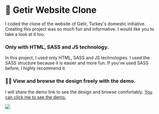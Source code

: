 <h1 >🛵 Getir Website Clone</h1>

<p>I coded the clone of the website of Getir, Turkey's domestic initiative. Creating this project was so much fun and informative. I would like you to take a look at it too.</p>
<h3>Only with HTML, SASS and JS technology.</h3>
<p>In this project, I used only HTML, SASS and JS technologies. I used the SASS structure because it is easier and more fun. If you've used SASS before, I highly recommend it. </p>

<h3>🏃‍♂️ View and browse the design freely with the demo.</h3>
<p>I will share the demo link to see the design and browse comfortably. <a href="https://getir-clone.karrc.com" target="_blank">You can click me to see the demo.</a></p>

<img src="https://i.hizliresim.com/3of9xhu.jpg" style="">
